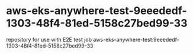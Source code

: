 # aws-eks-anywhere-test-9eeededf-1303-48f4-81ed-5158c27bed99-33
repository for use with E2E test job aws-eks-anywhere-test:9eeededf-1303-48f4-81ed-5158c27bed99-33
